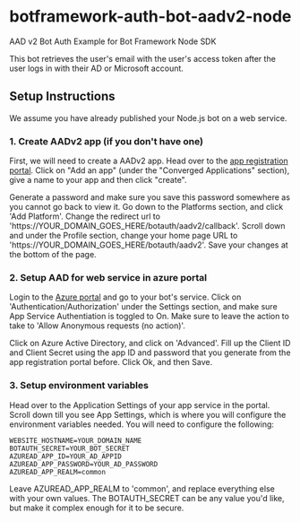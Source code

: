 # botframework-auth-bot-aadv2-node
AAD v2 Bot Auth Example for Bot Framework Node SDK

This bot retrieves the user's email with the user's access token after the user logs in with their AD or Microsoft account.  

## Setup Instructions

We assume you have already published your Node.js bot on a web service. 

### 1. Create AADv2 app (if you don't have one)

First, we will need to create a AADv2 app. Head over to the [app registration portal](https://apps.dev.microsoft.com/). Click on "Add an app" (under the "Converged Applications" section), give a name to your app and then click "create". 

Generate a password and make sure you save this password somewhere as you cannot go back to view it. Go down to the Platforms section, and click 'Add Platform'. Change the redirect url to 'https://YOUR_DOMAIN_GOES_HERE/botauth/aadv2/callback'. Scroll down and under the Profile section, change your home page URL to 'https://YOUR_DOMAIN_GOES_HERE/botauth/aadv2'. Save your changes at the bottom of the page. 

### 2. Setup AAD for web service in azure portal

Login to the [Azure portal](https://portal.azure.com) and go to your bot's service. Click on 'Authentication/Authorization' under the Settings section, and make sure App Service Authentiation is toggled to On. Make sure to leave the action to take to 'Allow Anonymous requests (no action)'. 

Click on Azure Active Directory, and click on 'Advanced'. Fill up the Client ID and Client Secret using the app ID and password that you generate from the app registration portal before. Click Ok, and then Save. 

### 3. Setup environment variables

Head over to the Application Settings of your app service in the portal. Scroll down till you see App Settings, which is where you will configure the environment variables needed. You will need to configure the following:

```
WEBSITE_HOSTNAME=YOUR_DOMAIN_NAME
BOTAUTH_SECRET=YOUR_BOT_SECRET
AZUREAD_APP_ID=YOUR_AD_APPID
AZUREAD_APP_PASSWORD=YOUR_AD_PASSWORD
AZUREAD_APP_REALM=common
```

Leave AZUREAD_APP_REALM to 'common', and replace everything else with your own values. The BOTAUTH_SECRET can be any value you'd like, but make it complex enough for it to be secure. 
